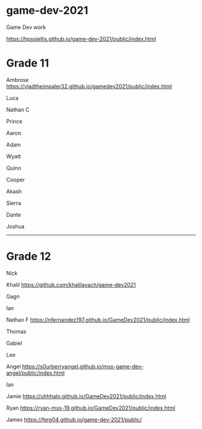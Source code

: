 # game-dev-2021
Game Dev work


https://hpssjellis.github.io/game-dev-2021/public/index.html



# Grade 11

Ambrose     https://vladtheimpaler32.github.io/gamedev2021/public/index.html


Luca


Nathan C



Prince


Aaron


Adam



Wyatt


Quinn


Cooper



Akash



Sierra


Dante


Joshua






---


# Grade 12



Nick

Khalil  https://github.com/khalilayach/game-dev2021


Gagn


Ian


Nathan F    https://nfernandez197.github.io/GameDev2021/public/index.html


Thomas


Gabiel


Lee


Angel    https://s0urberryangel.github.io/mss-game-dev-angel/public/index.html


Ian



Jamie   https://uhhhalo.github.io/GameDev2021/public/index.html



Ryan   https://ryan-mss-19.github.io/GameDev2021/public/index.html


James    https://ferg04.github.io/game-dev-2021/public/



